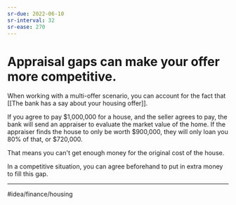 ```yaml
---
sr-due: 2022-06-10
sr-interval: 32
sr-ease: 270
---
```

# Appraisal gaps can make your offer more competitive.
When working with a multi-offer scenario, you can account for the fact that [[The bank has a say about your housing offer]]. 

If you agree to pay $1,000,000 for a house, and the seller agrees to pay, the bank will send an appraiser to evaluate the market value of the home. If the appraiser finds the house to only be worth $900,000, they will only loan you 80% of that, or $720,000. 

That means you can't get enough money for the original cost of the house. 

In a competitive situation, you can agree beforehand to put in extra money to fill this gap. 

---
#idea/finance/housing 
